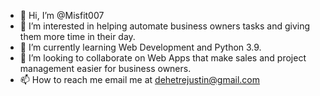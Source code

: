 - 👋 Hi, I’m @Misfit007
- 👀 I’m interested in helping automate business owners tasks and giving them more time in their day.
- 🌱 I’m currently learning Web Development and Python 3.9.
- 💞️ I’m looking to collaborate on Web Apps that make sales and project management easier for business owners.
- 📫 How to reach me email me at dehetrejustin@gmail.com

